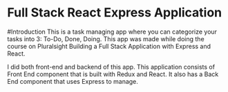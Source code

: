# Full Stack React Express Application
 
 
#Introduction
This is a task managing app where you can categorize your tasks into 3: To-Do, Done, Doing.
This app was made while doing the course on Pluralsight Building a Full Stack Application with Express and React. 

I did both front-end and backend of this app. This application consists of Front End component that is built with Redux and React. It also has a Back End component that uses Express to manage.

